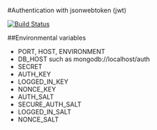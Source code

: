 #Authentication with jsonwebtoken (jwt)

[![Build Status](https://travis-ci.org/roppa/auth.svg?branch=master)](https://travis-ci.org/roppa/auth)

##Environmental variables

 - PORT, HOST, ENVIRONMENT
 - DB_HOST such as mongodb://localhost/auth
 - SECRET
 - AUTH_KEY
 - LOGGED_IN_KEY
 - NONCE_KEY
 - AUTH_SALT
 - SECURE_AUTH_SALT
 - LOGGED_IN_SALT
 - NONCE_SALT
